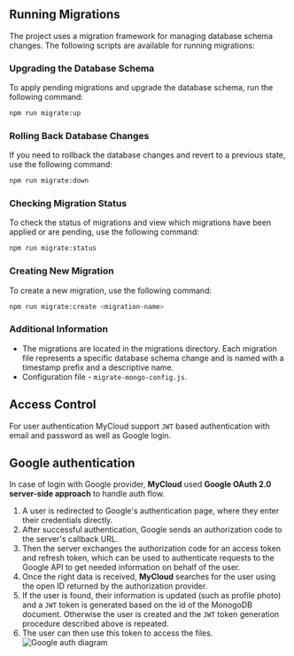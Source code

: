 ## Running Migrations
The project uses a migration framework for managing database schema changes. The following scripts are available for running migrations:

### Upgrading the Database Schema
To apply pending migrations and upgrade the database schema, run the following command:
```bash
npm run migrate:up
```

### Rolling Back Database Changes
If you need to rollback the database changes and revert to a previous state, use the following command:
```bash
npm run migrate:down
```

### Checking Migration Status
To check the status of migrations and view which migrations have been applied or are pending, use the following command:
```bash
npm run migrate:status
```
### Creating New Migration
To create a new migration, use the following command:
```bash
npm run migrate:create <migration-name>
```
### Additional Information
- The migrations are located in the migrations directory. Each migration file represents a specific database schema change and is named with a timestamp prefix and a descriptive name.
- Configuration file - `migrate-mongo-config.js`.

## Access Control

For user authentication MyCloud support `JWT` based authentication with email and password as well as Google login.

## Google authentication

In case of login with Google provider, **MyCloud** used **Google OAuth 2.0 server-side approach** to handle auth flow. <br/>
1. A user is redirected to Google's authentication page, where they enter their credentials directly. <br/>
2. After successful authentication, Google sends an authorization code to the server's callback URL. <br/>
3. Then the server exchanges the authorization code for an access token and refresh token, which can be used to authenticate requests to the Google API to get needed information on behalf of the user. <br/>
4. Once the right data is received, **MyCloud** searches for the user using the open ID returned by the authorization provider. <br/>
5. If the user is found, their information is updated (such as profile photo) and a `JWT` token is generated based on the id of the MonogoDB document. Otherwise the user is created and the `JWT` token generation procedure described above is repeated.
6. The user can then use this token to access the files.
![Google auth diagram](https://miro.medium.com/v2/resize:fit:2000/format:webp/1*3hz6pZwAVX3NKxqbe4Lrkw.png)
